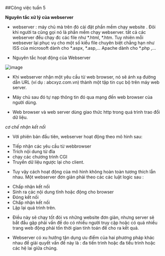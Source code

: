 ##Công việc tuần 5

**Nguyên tắc xử lý của webserver**

- webserver : máy chủ mà trên đó cài đặt phần mềm chạy website . Đôi khi người ta cũng gọi nó là phần mềm chạy webserver. tất cả các webserver đều chạy đc các file như *.html, *.htm. Tuy nhiên mỗi websever lại phục vụ cho một số kiểu file chuyên biệt chẳng hạn như ISS của microsoft dành cho *.aspx, *.asp,... Apache dành cho *.php ,... 

- Nguyên tắc hoạt động của Webserver

![image](http://www.upsieutoc.com/images/2015/10/17/cvt51.png)

- Khi webserver nhận một yêu cầu từ web browser, nó sẽ ánh xạ đường dẫn URL (ví dụ : abcxyz.com.vn) thành một tập tin cục bộ trên máy web server.

- Máy chủ sau đó tự nạp thông tin đó qua mạng đến web browser của người dùng.

- Web browser và web server dùng giao thức http trong quá trình trao đổi dữ liệu.

*cơ chế nhận kết nối*

- Với phiên bản đầu tiên, webserver hoạt động theo mô hình sau:
 * Tiếp nhận các yêu cầu từ webbrowser
 * Trích nội dung từ đĩa
 * chạy các chương trình CGI
 * Truyền dữ liệu ngược lại cho client.

- Tuy vậy cách hoạt động của mô hình không hoàn toàn tương thích lẫn nhau. Một webserver đơn giản phải theo các các luật logic sau :
 * Chấp nhận kết nối
 * Sinh ra các nội dung tĩnh hoặc động cho browser
 * Đóng kết nối
 * Chấp nhận kết nối
 * Lập lại quá trình trên.

- Điều này sẽ chạy tốt đói vs những website đơn giản, nhưng server sẽ bắt đầu gặp phải vấn đề do có nhiều người truy cập hoặc có quá nhiều trang web động phải tốn thời gian tính toán để cho ra kết quả.

- Webserver có xu hướng tận dụng ưu điểm của hai phương pháp khác nhau để giải quyết vấn đề này là : đa tiến trình hoặc đa tiểu trình hoặc các hệ lai giữa chúng.
